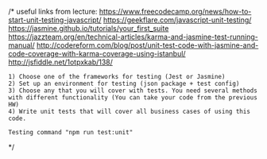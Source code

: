 /*
    useful links from lecture: 
    https://www.freecodecamp.org/news/how-to-start-unit-testing-javascript/
    https://geekflare.com/javascript-unit-testing/
    https://jasmine.github.io/tutorials/your_first_suite
    https://jazzteam.org/en/technical-articles/karma-and-jasmine-test-running-manual/
    http://codereform.com/blog/post/unit-test-code-with-jasmine-and-code-coverage-with-karma-coverage-using-istanbul/
    http://jsfiddle.net/1otpxkab/138/

    1) Choose one of the frameworks for testing (Jest or Jasmine)
    2) Set up an environment for testing (json package + test config)
    3) Choose any that you will cover with tests. You need several methods with different functionality (You can take your code from the previous HW)
    4) Write unit tests that will cover all business cases of using this code.

    Testing command "npm run test:unit"


*/